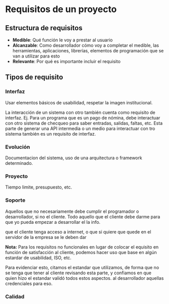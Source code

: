 # Requisitos de un proyecto

## Estructura de requisitos

- **Medible**: Qué función le voy a prestar al usuario
- **Alcanzable**: Como desarrollador cómo voy a
  completar el medible, las herramientas, aplicaciones,
  librerías, elementos de programación que se van a
  utilizar para esto
- **Relevante**: Por qué es importante incluir el
  requisito

## Tipos de requisito

### Interfaz

Usar elementos básicos de usabilidad, respetar la
imagen institucional.

La interacción de un sistema con otro también
cuenta como requisito de interfaz. Ej. Para un programa
que es un pago de nómina, debe interactuar con otro
sistema de checqueo para saber entradas, salidas, faltas,
etc. Esta parte de generar una API intermedia o un medio
para interactuar con tro sistema también es un requisito
de interfaz.

### Evolución

Documentacion del sistema, uso de una arquitectura o
framework determinado.

### Proyecto

Tiempo limite, presupuesto, etc.

### Soporte

Aquellos que no necesariamente debe cumplir el programador
o desarrollador, si no el cliente. Todo aquello que el cliente
debe darme para que yo pueda empezar a desarrollar el la info.

que el cliente tenga acceso a internet, o que si quiere
que quede en el servidor de la empresa se le deben dar

**Nota:** Para los requisitos no funcionales en lugar de colocar
el equisito en función de satisfacción al cliente, podemos hacer
uso que base en algún estardar de usabilidad, ISO, etc.

Para evidenciar esto, citamos el estandar que utilizamos, de forma
que no se tenga que tener al cliente revisando esta parte, y confiamos
en que quien hizo el estandar validó todos estos aspectos.
al desarrollador aquellas credenciales para eso.

### Calidad
